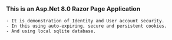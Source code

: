 ### This is an Asp.Net 8.0 Razor Page Application

    - It is demonstration of Identity and User account security.
    - In this using auto-expiring, secure and persistent cookies.
    - And using local sqlite database.
